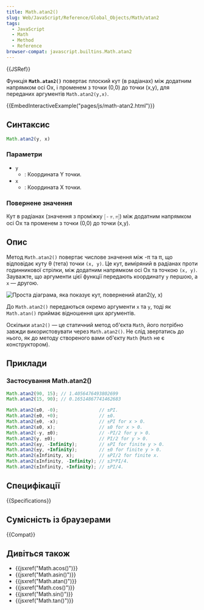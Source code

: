 ```yaml
---
title: Math.atan2()
slug: Web/JavaScript/Reference/Global_Objects/Math/atan2
tags:
  - JavaScript
  - Math
  - Method
  - Reference
browser-compat: javascript.builtins.Math.atan2
---
```

{{JSRef}}

Функція **`Math.atan2()`** повертає плоский кут (в радіанах) між додатним напрямком осі Ox, і променем з точки (0,0) до точки (x,y), для переданих аргументів `Math.atan2(y,x)`.

{{EmbedInteractiveExample("pages/js/math-atan2.html")}}

## Синтаксис

```js
Math.atan2(y, x)
```

### Параметри

- `y`
  - : Координата Y точки.
- `x`
  - : Координата X точки.

### Повернене значення

Кут в радіанах (значення з проміжку <math><semantics><mrow><mo stretchy="false">[</mo>
<mo>-</mo>
<mi>π</mi>
<mo>,</mo>
<mi>π</mi>
<mo stretchy="false">]</mo>
</mrow><annotation encoding="TeX">[-\pi, \pi]</annotation>
</semantics></math>) між додатним напрямком осі Ox та променем з точки (0,0) до точки (x,y).

## Опис

Метод `Math.atan2()` повертає числове значення між -π та π, що відповідає куту θ (тета) точки `(x, y)`. Це кут, виміряний в радіанах проти годинникової стрілки, між додатним напрямком осі Ox та точкою `(x, y)`. Зауважте, що аргументи цієї функції передають координату `y` першою, а `x` — другою.

![Проста діаграма, яка показує кут, повернений atan2(y, x)](atan2.png)

До `Math.atan2()` передаються окремо аргументи `x` та `y`, тоді як `Math.atan()` приймає відношення цих аргументів.

Оскільки `atan2()` — це статичний метод об'єкта `Math`, його потрібно завжди використовувати через `Math.atan2()`. Не слід звертатись до нього, як до методу створеного вами об'єкту `Math` (`Math` не є конструктором).

## Приклади

### Застосування Math.atan2()

```js
Math.atan2(90, 15); // 1.4056476493802699
Math.atan2(15, 90); // 0.16514867741462683

Math.atan2(±0, -0);               // ±PI.
Math.atan2(±0, +0);               // ±0.
Math.atan2(±0, -x);               // ±PI for x > 0.
Math.atan2(±0, x);                // ±0 for x > 0.
Math.atan2(-y, ±0);               // -PI/2 for y > 0.
Math.atan2(y, ±0);                // PI/2 for y > 0.
Math.atan2(±y, -Infinity);        // ±PI for finite y > 0.
Math.atan2(±y, +Infinity);        // ±0 for finite y > 0.
Math.atan2(±Infinity, x);         // ±PI/2 for finite x.
Math.atan2(±Infinity, -Infinity); // ±3*PI/4.
Math.atan2(±Infinity, +Infinity); // ±PI/4.
```

## Специфікації

{{Specifications}}

## Сумісність із браузерами

{{Compat}}

## Дивіться також

- {{jsxref("Math.acos()")}}
- {{jsxref("Math.asin()")}}
- {{jsxref("Math.atan()")}}
- {{jsxref("Math.cos()")}}
- {{jsxref("Math.sin()")}}
- {{jsxref("Math.tan()")}}
